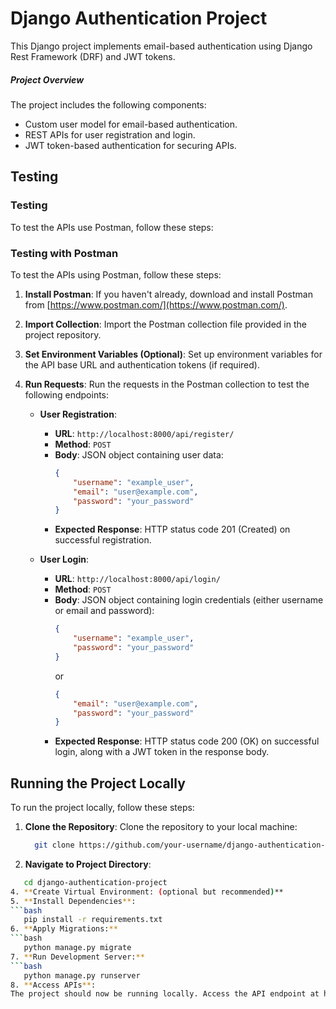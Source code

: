 # Django Authentication Project

This Django project implements email-based authentication using Django Rest Framework (DRF) and JWT tokens.

##### Project Overview

The project includes the following components:
- Custom user model for email-based authentication.
- REST APIs for user registration and login.
- JWT token-based authentication for securing APIs.

## Testing

### Testing

To test the APIs use Postman, follow these steps:
### Testing with Postman

To test the APIs using Postman, follow these steps:

1. **Install Postman**: If you haven't already, download and install Postman from [https://www.postman.com/](https://www.postman.com/).

2. **Import Collection**: Import the Postman collection file provided in the project repository.

3. **Set Environment Variables (Optional)**: Set up environment variables for the API base URL and authentication tokens (if required).

4. **Run Requests**: Run the requests in the Postman collection to test the following endpoints:

    - **User Registration**:
        - **URL**: `http://localhost:8000/api/register/`
        - **Method**: `POST`
        - **Body**: JSON object containing user data:
            ```json
            {
                "username": "example_user",
                "email": "user@example.com",
                "password": "your_password"
            }
            ```
        - **Expected Response**: HTTP status code 201 (Created) on successful registration.

    - **User Login**:
        - **URL**: `http://localhost:8000/api/login/`
        - **Method**: `POST`
        - **Body**: JSON object containing login credentials (either username or email and password):
            ```json
            {
                "username": "example_user",
                "password": "your_password"
            }
            ```
            or
            ```json
            {
                "email": "user@example.com",
                "password": "your_password"
            }
            ```
        - **Expected Response**: HTTP status code 200 (OK) on successful login, along with a JWT token in the response body.



## Running the Project Locally

To run the project locally, follow these steps:

1. **Clone the Repository**: Clone the repository to your local machine:

   ```bash
     git clone https://github.com/your-username/django-authentication-project.git
2. **Navigate to Project Directory**:
 ```bash
    cd django-authentication-project
4. **Create Virtual Environment: (optional but recommended)**
5. **Install Dependencies**:
 ```bash
    pip install -r requirements.txt
6. **Apply Migrations:**
 ```bash
    python manage.py migrate
7. **Run Development Server:**
 ```bash
    python manage.py runserver
8. **Access APIs**:
The project should now be running locally. Access the API endpoint at http://localhost:8000/api/login or http://localhost:8000/api/register.

